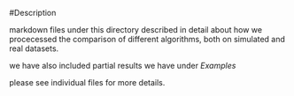#Description

markdown files under this directory described in detail about how we procecessed the comparison of different algorithms, both on simulated and real datasets. 

we have also included partial results we have under *Examples*

please see individual files for more details.
